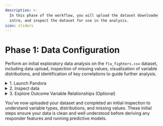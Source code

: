 ```yaml
---
description: >-
  In this phase of the workflow, you will upload the dataset downloaded in the
  intro, and inspect the dataset for use in the analysis.
icon: sliders
---
```


# Phase 1: Data Configuration

Perform an initial exploratory data analysis on the `flu_fighters.csv` dataset, including data upload, inspection of missing values, visualization of variable distributions, and identification of key correlations to guide further analysis.



<details>

<summary>1. Launch Pandora</summary>

1. Open Docker and run PANDORA container

<figure><img src="../.gitbook/assets/FF_Phase1_Launch Docker_annotated.png" alt=""><figcaption></figcaption></figure>

2. Open Terminal
   * On Windows, search for PowerShell in your Start menu and open it.
   * On MacOS or Linux, open the Terminal app.

3) Run Installation Command

{% code overflow="wrap" %}
```bash
docker run --rm --detach --name genular --tty --interactive --env IS_DOCKER='true' --env TZ=Europe/London --oom-kill-disable --volume genular_frontend_latest:/var/www/genular/pandora --volume genular_backend_latest:/var/www/genular/pandora-backend --volume genular_data_latest:/mnt/usrdata --publish 3010:3010 --publish 3011:3011 --publish 3012:3012 --publish 3013:3013 genular/pandora:latest
```
{% endcode %}

4. Access PANDORA:
   1. Open your browser and navigate to [http://localhost:3010](http://localhost:3010)



</details>

<details>

<summary>2. Inspect data</summary>

1. Navigate to **Workspace**

<figure><img src="../.gitbook/assets/FF_Phase1_Workspace_annotated.png" alt=""><figcaption></figcaption></figure>

2. Upload the `flu_fighters.csv` dataset to **Workspace**

3) Select the uploaded `flu_fighters.csv` dataset

<figure><img src="../.gitbook/assets/FF_Phase1_Workspace_Select Dataset_annotated.png" alt=""><figcaption></figcaption></figure>

4. With the dataset selected, navigate to **Discovery** -> **Start**
   1. Select the **Data Overview** tab

<figure><img src="../.gitbook/assets/FF_Phase1_Discovery_Data Overview_annotated.png" alt=""><figcaption></figcaption></figure>

5. Select up to 5 variables for inspection
   1. The first variable selected will be set as the sorting variable
   2. Examine missing values - The number of NAs per feature is provided when selecting your columns, a star next to that number indicates <10% of values are NA for a given feature
   3. In this example, baseline CD4+ IFN-γ responses to H1 (`h1_v0_cd4_ifng`)is set as the sorting variable and compared to CD4 cytokine fold change variables (`h1_cd4_ifng_fold_change`, `h3_cd4_ifng_fold_change`, `h1_cd4_il2_fold_change`)

<figure><img src="../.gitbook/assets/FF_Phase1_Data Discovery_Column Selection.png" alt="" width="375"><figcaption></figcaption></figure>

{% hint style="warning" %}
### Handling Missing Values

Caution should be taken when using median imputation for features containing more than 10% missing values (NA). In these cases, you will want to check the dataset to ensure no bias in the missing values (ie, all high responders are missing a selected baseline measurement).


{% endhint %}

6. Plot image for the selected data

7) Examine the **Distribution Plot**
   1. This plot provides information about skewness, potential outliers, and correlations between variables.
   2. Based on the distribution plot generated in our example below, we see:
      1. The distribution plot for every selected feature is right-skewed, as shown in the figures along the diagonal.
      2. There is a significant correlation, as shown in the red boxes, between:
         1. `h1_v0_cd4_ifng` & `h1_cd4_ifng_fold_change`
         2. `h1_cd4_ifng_fold_change` & `h1_cd4_il2_fold_change`
         3. `h1_cd4_ifng_fold_change` & `h3_cd4_ifng_fold_change`
         4. `h1_cd4_il2_fold_change` & `h3_cd4_ifng_fold_change`
      3. There are significant outliers in some of the correlation plots, as shown by the red circles.

<figure><img src="../.gitbook/assets/FF_Phase1_Distribution Plot_annotated.png" alt=""><figcaption></figcaption></figure>

8. Select the **Table Plot** tab and examine the table plot
   1. This plot can be used to understand columns (predictors vs. outcomes), data types, and unique value counts.
   2. The leftmost variable is the sorting variable, arranging all rows from its largest to smallest values.
   3. Based on the table plot generated in our example below, we see:
      1. No apparent correlation (positive or negative) between the fold change variables and decreasing baseline cytokine levels.
      2. The data types for each variable are continuous and tend to range between -0.5 and 1 for the log of every variable.

<figure><img src="../.gitbook/assets/FF_Phase1_Table Plot.png" alt=""><figcaption></figcaption></figure>

**Repeat this process for all key baseline and outcome features of interest.**

</details>

<details>

<summary>3. Explore Outcome Variable Relationships (Optional)</summary>

1. Navigate to **Discovery** -> **Correlation**

<figure><img src="../.gitbook/assets/FF_Phase1_Dicsovery_Correlation_annotated.png" alt=""><figcaption></figcaption></figure>

2.  Expand **Column Selection**

    1. Select all outcome columns (`fold_change`)

    ![](<../.gitbook/assets/FF_Phase1_Correlation_Column Selection.png>)

    b.  Choose **Correlation Method** `Spearman`

    ![](<../.gitbook/assets/FF_Phase1_Correlation_Correlation Method.png>)

3)  Expand **Preprocessing**

    1. Remove the `medianimpute`

    ![](<../.gitbook/assets/FF_Phase1_Correlation_Remove medianimpute.png>)

4.  Expand **Correlation Settings**

    1. Select **NA Action** `pairwise.complete.obs` from the dropdown

    ![](<../.gitbook/assets/FF_Phase1_Correlation_NA Action.png>)

    b.  Select a desired **Plot method** for visualization

    ![](<../.gitbook/assets/FF_Phase1_Correlation_Plot Method.png>)

5) Set **Text size** to 1

6. Click the **Plot Image** button

7) Observe the correlation plot
   1. See documentation on [Correlation](https://app.gitbook.com/s/9LdC62ZpkxqvCBTPwVZU/data-analysis/discovery/correlation) for more information about interpreting the plot.

<figure><img src="../.gitbook/assets/FF_Phase1_Correlation_Correlation Plot.png" alt=""><figcaption><p>Flu Fighters correlation plot for all fold_change variables</p></figcaption></figure>



</details>

You've now uploaded your dataset and completed an initial inspection to understand variable types, distributions, and missing values. These initial steps ensure your data is clean and well understood before deriving any responder features and running predictive models.

